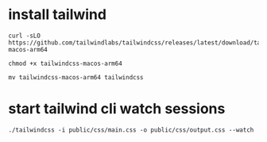 # install tailwind
```
curl -sLO https://github.com/tailwindlabs/tailwindcss/releases/latest/download/tailwindcss-macos-arm64

chmod +x tailwindcss-macos-arm64

mv tailwindcss-macos-arm64 tailwindcss
```

# start tailwind cli watch sessions
```./tailwindcss -i public/css/main.css -o public/css/output.css --watch```